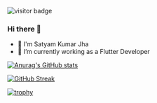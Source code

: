 ![visitor badge](https://visitor-badge.laobi.icu/badge?page_id=soulcode36.soulcode36&left_color=grey&right_color=blue&left_text=Profile%20Visitors)

### Hi there 👋

- 👋 I'm Satyam Kumar Jha 
- 🔭 I’m currently working as a Flutter Developer


<!--
**soulcode36/soulcode36** is a ✨ _special_ ✨ repository because its `README.md` (this file) appears on your GitHub profile.

Here are some ideas to get you started:


- 👯 I’m looking to collaborate on ...
- 🤔 I’m looking for help with ...
- 💬 Ask me about ...
- 📫 How to reach me: ...
- 😄 Pronouns: ...
- ⚡ Fun fact: ...
-->


[![Anurag's GitHub stats](https://github-readme-stats.vercel.app/api?username=soulcode36&theme=transparent)](https://github.com/anuraghazra/github-readme-stats)


[![GitHub Streak](https://streak-stats.demolab.com/?user=soulcode36&theme=transparent)](https://git.io/streak-stats)

[![trophy](https://github-profile-trophy.vercel.app/?username=soulcode36&theme=algolia&column=4&margin-w=5&margin-h=15)](https://github.com/ryo-ma/github-profile-trophy)


